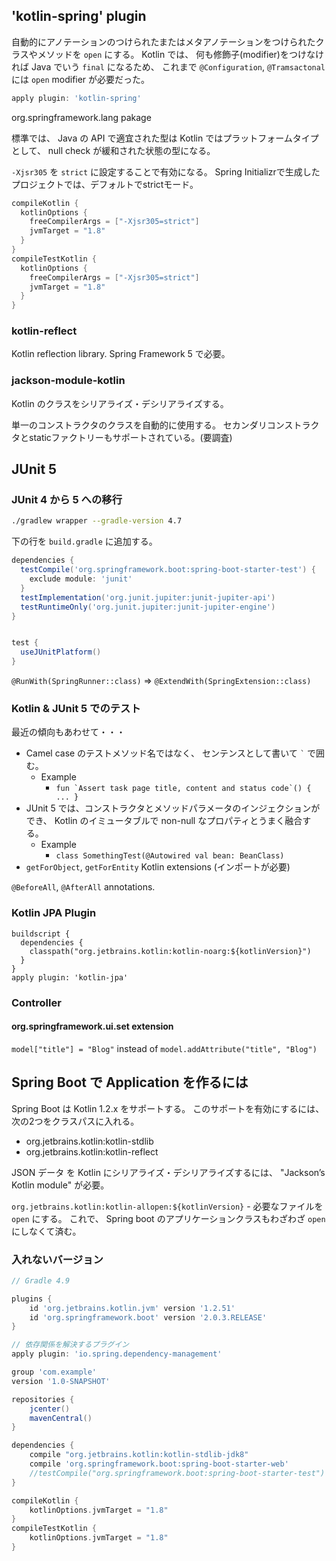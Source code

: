 
## 'kotlin-spring' plugin

自動的にアノテーションのつけられたまたはメタアノテーションをつけられたクラスやメソッドを `open` にする。
Kotlin では、 何も修飾子(modifier)をつけなければ Java でいう `final` になるため、
これまで `@Configuration`, `@Tramsactonal` には `open` modifier が必要だった。

```groovy
apply plugin: 'kotlin-spring'
```

org.springframework.lang pakage

標準では、 Java の API で適宜された型は Kotlin ではプラットフォームタイプとして、 null check が緩和された状態の型になる。

`-Xjsr305` を `strict` に設定することで有効になる。
Spring Initializrで生成したプロジェクトでは、デフォルトでstrictモード。

```groovy
compileKotlin {
  kotlinOptions {
    freeCompilerArgs = ["-Xjsr305=strict"]
    jvmTarget = "1.8"
  }
}
compileTestKotlin {
  kotlinOptions {
    freeCompilerArgs = ["-Xjsr305=strict"]
    jvmTarget = "1.8"
  }
}
```

### kotlin-reflect

Kotlin reflection library. Spring Framework 5 で必要。

### jackson-module-kotlin

Kotlin のクラスをシリアライズ・デシリアライズする。

単一のコンストラクタのクラスを自動的に使用する。 セカンダリコンストラクタとstaticファクトリーもサポートされている。(要調査)

## JUnit 5 

### JUnit 4 から 5 への移行

```sh
./gradlew wrapper --gradle-version 4.7
```

下の行を `build.gradle` に追加する。

```groovy
dependencies {
  testCompile('org.springframework.boot:spring-boot-starter-test') {
    exclude module: 'junit'
  }
  testImplementation('org.junit.jupiter:junit-jupiter-api')
  testRuntimeOnly('org.junit.jupiter:junit-jupiter-engine')
}


test {
  useJUnitPlatform()
}
```


`@RunWith(SpringRunner::class)` => `@ExtendWith(SpringExtension::class)`

### Kotlin & JUnit 5 でのテスト

最近の傾向もあわせて・・・

* Camel case のテストメソッド名ではなく、 センテンスとして書いて `` ` `` で囲む。
    * Example
        * ``fun `Assert task page title, content and status code`() { ... }``
* JUnit 5 では、コンストラクタとメソッドパラメータのインジェクションができ、 Kotlin のイミュータブルで non-null なプロパティとうまく融合する。
    * Example
        * `class SomethingTest(@Autowired val bean: BeanClass)`
* `getForObject`, `getForEntity` Kotlin extensions (インポートが必要)


`@BeforeAll`, `@AfterAll` annotations.

### Kotlin JPA Plugin

```
buildscript {
  dependencies {
    classpath("org.jetbrains.kotlin:kotlin-noarg:${kotlinVersion}")
  }
}
apply plugin: 'kotlin-jpa'
```

### Controller

#### org.springframework.ui.set extension 

`model["title"] = "Blog"` instead of `model.addAttribute("title", "Blog")`


## Spring Boot で Application を作るには

Spring Boot は Kotlin 1.2.x をサポートする。
このサポートを有効にするには、次の2つをクラスパスに入れる。

* org.jetbrains.kotlin:kotlin-stdlib
* org.jetbrains.kotlin:kotlin-reflect

JSON データ を Kotlin にシリアライズ・デシリアライズするには、 "Jackson’s Kotlin module" が必要。

`org.jetbrains.kotlin:kotlin-allopen:${kotlinVersion}` - 必要なファイルを `open` にする。 これで、 Spring boot のアプリケーションクラスもわざわざ `open` にしなくて済む。

### 入れないバージョン

```build.gradle
// Gradle 4.9

plugins {
    id 'org.jetbrains.kotlin.jvm' version '1.2.51'
    id 'org.springframework.boot' version '2.0.3.RELEASE'
}

// 依存関係を解決するプラグイン
apply plugin: 'io.spring.dependency-management'

group 'com.example'
version '1.0-SNAPSHOT'

repositories {
    jcenter()
    mavenCentral()
}

dependencies {
    compile "org.jetbrains.kotlin:kotlin-stdlib-jdk8"
    compile 'org.springframework.boot:spring-boot-starter-web'
    //testCompile("org.springframework.boot:spring-boot-starter-test")
}

compileKotlin {
    kotlinOptions.jvmTarget = "1.8"
}
compileTestKotlin {
    kotlinOptions.jvmTarget = "1.8"
}
```
